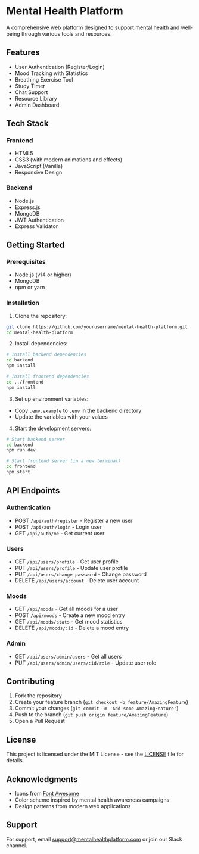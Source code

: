 # Mental Health Platform

A comprehensive web platform designed to support mental health and well-being through various tools and resources.

## Features

- User Authentication (Register/Login)
- Mood Tracking with Statistics
- Breathing Exercise Tool
- Study Timer
- Chat Support
- Resource Library
- Admin Dashboard

## Tech Stack

### Frontend
- HTML5
- CSS3 (with modern animations and effects)
- JavaScript (Vanilla)
- Responsive Design

### Backend
- Node.js
- Express.js
- MongoDB
- JWT Authentication
- Express Validator

## Getting Started

### Prerequisites
- Node.js (v14 or higher)
- MongoDB
- npm or yarn

### Installation

1. Clone the repository:
```bash
git clone https://github.com/yourusername/mental-health-platform.git
cd mental-health-platform
```

2. Install dependencies:
```bash
# Install backend dependencies
cd backend
npm install

# Install frontend dependencies
cd ../frontend
npm install
```

3. Set up environment variables:
- Copy `.env.example` to `.env` in the backend directory
- Update the variables with your values

4. Start the development servers:
```bash
# Start backend server
cd backend
npm run dev

# Start frontend server (in a new terminal)
cd frontend
npm start
```

## API Endpoints

### Authentication
- POST `/api/auth/register` - Register a new user
- POST `/api/auth/login` - Login user
- GET `/api/auth/me` - Get current user

### Users
- GET `/api/users/profile` - Get user profile
- PUT `/api/users/profile` - Update user profile
- PUT `/api/users/change-password` - Change password
- DELETE `/api/users/account` - Delete user account

### Moods
- GET `/api/moods` - Get all moods for a user
- POST `/api/moods` - Create a new mood entry
- GET `/api/moods/stats` - Get mood statistics
- DELETE `/api/moods/:id` - Delete a mood entry

### Admin
- GET `/api/users/admin/users` - Get all users
- PUT `/api/users/admin/users/:id/role` - Update user role

## Contributing

1. Fork the repository
2. Create your feature branch (`git checkout -b feature/AmazingFeature`)
3. Commit your changes (`git commit -m 'Add some AmazingFeature'`)
4. Push to the branch (`git push origin feature/AmazingFeature`)
5. Open a Pull Request

## License

This project is licensed under the MIT License - see the [LICENSE](LICENSE) file for details.

## Acknowledgments

- Icons from [Font Awesome](https://fontawesome.com/)
- Color scheme inspired by mental health awareness campaigns
- Design patterns from modern web applications

## Support

For support, email support@mentalhealthplatform.com or join our Slack channel. 